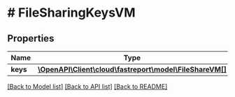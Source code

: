 # # FileSharingKeysVM

## Properties

Name | Type | Description | Notes
------------ | ------------- | ------------- | -------------
**keys** | [**\OpenAPI\Client\cloud\fastreport\model\FileShareVM[]**](FileShareVM.md) |  | [optional]

[[Back to Model list]](../../README.md#models) [[Back to API list]](../../README.md#endpoints) [[Back to README]](../../README.md)
